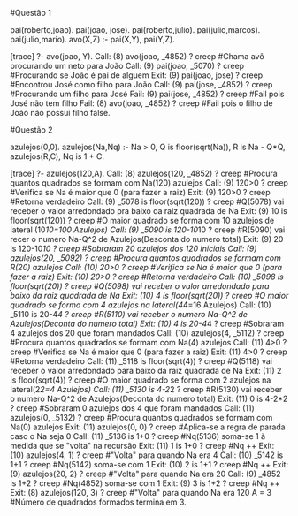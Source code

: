 #Questão 1

pai(roberto,joao).
pai(joao, jose).
pai(roberto,julio).
pai(julio,marcos).
pai(julio,mario).
avo(X,Z) :- pai(X,Y), pai(Y,Z).


[trace]  ?- avo(joao, Y).
   Call: (8) avo(joao, _4852) ? creep  #Chama avô procurando um neto para João
   Call: (9) pai(joao, _5070) ? creep  #Procurando se João é pai de alguem
   Exit: (9) pai(joao, jose) ? creep   #Encontrou José como filho para João
   Call: (9) pai(jose, _4852) ? creep  #Procurando um filho para José
   Fail: (9) pai(jose, _4852) ? creep  #Fail pois José não tem filho
   Fail: (8) avo(joao, _4852) ? creep  #Fail pois o filho de João não possui filho
false.


#Questão 2

azulejos(0,0).
azulejos(Na,Nq) :-
   Na > 0,
   Q is floor(sqrt(Na)),
   R is Na - Q*Q,
   azulejos(R,C),
   Nq is 1 + C.

[trace]  ?- azulejos(120,A).
   Call: (8) azulejos(120, _4852) ? creep         #Procura quantos quadrados se formam com Na(120) azulejos
   Call: (9) 120>0 ? creep                        #Verifica se Na é maior que 0 (para fazer a raiz) 
   Exit: (9) 120>0 ? creep                        #Retorna verdadeiro
   Call: (9) _5078 is floor(sqrt(120)) ? creep    #Q(5078) vai receber o valor arredondado pra baixo da raiz quadrada de Na
   Exit: (9) 10 is floor(sqrt(120)) ? creep       #O maior quadrado se forma com 10 azulejos de lateral (10*10=100 Azulejos)
   Call: (9) _5090 is 120-10*10 ? creep           #R(5090) vai recer o numero Na-Q^2 de Azulejos(Desconta do numero total)
   Exit: (9) 20 is 120-10*10 ? creep              #Sobraram 20 azulejos dos 120 iniciais
   Call: (9) azulejos(20, _5092) ? creep          #Procura quantos quadrados se formam com R(20) azulejos
   Call: (10) 20>0 ? creep                        #Verifica se Na é maior que 0 (para fazer a raiz)
   Exit: (10) 20>0 ? creep                        #Retorna verdadeiro
   Call: (10) _5098 is floor(sqrt(20)) ? creep    #Q(5098) vai receber o valor arredondado para baixo da raiz quadrada de Na
   Exit: (10) 4 is floor(sqrt(20)) ? creep        #O maior quadrado se forma com 4 azulejos na lateral(4*4=16 Azulejos)
   Call: (10) _5110 is 20-4*4 ? creep             #R(5110) vai receber o numero Na-Q^2 de Azulejos(Deconta do numero total)
   Exit: (10) 4 is 20-4*4 ? creep                 #Sobraram 4 azulejos dos 20 que foram mandados
   Call: (10) azulejos(4, _5112) ? creep          #Procura quantos quadrados se formam com Na(4) azulejos
   Call: (11) 4>0 ? creep                         #Verifica se Na é maior que 0 (para fazer a raiz)
   Exit: (11) 4>0 ? creep                         #Retorna verdadeiro
   Call: (11) _5118 is floor(sqrt(4)) ? creep     #Q(5118) vai receber o valor arredondado para baixo da raiz quadrada de Na
   Exit: (11) 2 is floor(sqrt(4)) ? creep         #O maior quadrado se forma com 2 azulejos na lateral(2*2=4 Azulejps)
   Call: (11) _5130 is 4-2*2 ? creep              #R(5130) vai receber o numero Na-Q^2 de Azulejos(Deconta do numero total)
   Exit: (11) 0 is 4-2*2 ? creep                  #Sobraram 0 azulejos dos 4 que foram mandados
   Call: (11) azulejos(0, _5132) ? creep          #Procura quantos quadrados se formam com Na(0) azulejos
   Exit: (11) azulejos(0, 0) ? creep              #Aplica-se a regra de parada caso o Na seja 0
   Call: (11) _5136 is 1+0 ? creep                #Nq(5136) soma-se 1 à medida que se "volta" na recursão
   Exit: (11) 1 is 1+0 ? creep                    #Nq ++
   Exit: (10) azulejos(4, 1) ? creep              #"Volta" para quando Na era 4
   Call: (10) _5142 is 1+1 ? creep                #Nq(5142) soma-se com 1
   Exit: (10) 2 is 1+1 ? creep                    #Nq ++
   Exit: (9) azulejos(20, 2) ? creep              #"Volta" para quando Na era 20
   Call: (9) _4852 is 1+2 ? creep                 #Nq(4852) soma-se com 1
   Exit: (9) 3 is 1+2 ? creep                     #Nq ++
   Exit: (8) azulejos(120, 3) ? creep             #"Volta" para quando Na era 120
A = 3                                             #Número de quadrados formados termina em 3.

